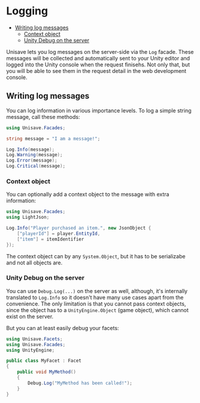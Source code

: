 # Logging

- [Writing log messages](#writing-log-messages)
    - [Context object](#context-objects)
    - [Unity Debug on the server](#unity-debug-on-the-server)

Unisave lets you log messages on the server-side via the `Log` facade. These messages will be collected and automatically sent to your Unity editor and logged into the Unity console when the request finisehs. Not only that, but you will be able to see them in the request detail in the web development console.


<a name="writing-log-messages"></a>
## Writing log messages

You can log information in various importance levels. To log a simple string message, call these methods:

```cs
using Unisave.Facades;

string message = "I am a message!";

Log.Info(message);
Log.Warning(message);
Log.Error(message);
Log.Critical(message);
```


<a name="context-objects"></a>
### Context object

You can optionally add a context object to the message with extra information:

```cs
using Unisave.Facades;
using LightJson;

Log.Info("Player purchased an item.", new JsonObject {
    ["playerId"] = player.EntityId,
    ["item"] = itemIdentifier
});
```

The context object can by any `System.Object`, but it has to be serializabe and not all objects are.


<a name="unity-debug-on-the-server"></a>
### Unity Debug on the server

You can use `Debug.Log(...)` on the server as well, although, it's internally translated to `Log.Info` so it doesn't have many use cases apart from the convenience. The only limitation is that you cannot pass context objects, since the object has to a `UnityEngine.Object` (game object), which cannot exist on the server.

But you can at least easily debug your facets:

```cs
using Unisave.Facets;
using Unisave.Facades;
using UnityEngine;

public class MyFacet : Facet
{
    public void MyMethod()
    {
        Debug.Log("MyMethod has been called!");
    }
}
```
